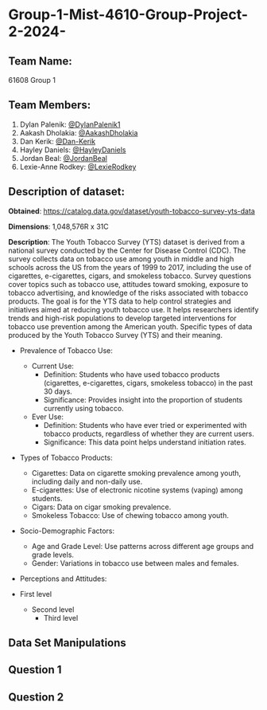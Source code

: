 # Group-1-Mist-4610-Group-Project-2-2024-

## Team Name: 
61608 Group 1

## Team Members:

1) Dylan Palenik: [@DylanPalenik1](https://github.com/dylanpalenik1)
2) Aakash Dholakia: [@AakashDholakia](https://github.com/AakashDholakia)
3) Dan Kerik: [@Dan-Kerik](https://github.com/dan-kerik)
4) Hayley Daniels: [@HayleyDaniels](https://github.com/hayleydaniels)
5) Jordan Beal: [@JordanBeal](https://github.com/Jlb65166)
6)  Lexie-Anne Rodkey: [@LexieRodkey](https://github.com/lexierodkey)

## Description of dataset:
**Obtained**: https://catalog.data.gov/dataset/youth-tobacco-survey-yts-data

**Dimensions**: 1,048,576R x 31C

**Description**: The Youth Tobacco Survey (YTS) dataset is derived from a national survey conducted by the Center for Disease Control (CDC). The survey collects data on tobacco use among youth in middle and high schools across the US from the years of 1999 to 2017, including the use of cigarettes, e-cigarettes, cigars, and smokeless tobacco. Survey questions cover topics such as tobacco use, attitudes toward smoking, exposure to tobacco advertising, and knowledge of the risks associated with tobacco products.
The goal is for the YTS data to help control strategies and initiatives aimed at reducing youth tobacco use. It helps researchers identify trends and high-risk populations to develop targeted interventions for tobacco use prevention among the American youth.
Specific types of data produced by the Youth Tobacco Survey (YTS) and their meaning.

* Prevalence of Tobacco Use:
  * Current Use:
    * Definition: Students who have used tobacco products (cigarettes, e-cigarettes, cigars, smokeless tobacco) in the past 30 days.
    * Significance: Provides insight into the proportion of students currently using tobacco.
  * Ever Use:
    * Definition: Students who have ever tried or experimented with tobacco products, regardless of whether they are current users.
    * Significance: This data point helps understand initiation rates.
* Types of Tobacco Products:
   * Cigarettes: Data on cigarette smoking prevalence among youth, including daily and non-daily use.
   * E-cigarettes: Use of electronic nicotine systems (vaping) among students.
   * Cigars: Data on cigar smoking prevalence.
   * Smokeless Tobacco: Use of chewing tobacco among youth.
* Socio-Demographic Factors:
   * Age and Grade Level: Use patterns across different age groups and grade levels.
   * Gender: Variations in tobacco use between males and females.
* Perceptions and Attitudes: 


   
* First level
  * Second level
    * Third level


## Data Set Manipulations

## Question 1

## Question 2
